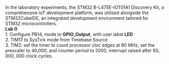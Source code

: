 In the laboratory experiments, the STM32 B-L475E-IOT01A1 Discovery Kit, a comprehensive IoT development platform, was utilized alongside the STM32CubeIDE, an integrated development environment tailored for STM32 microcontrollers.
<br>**Lab 0**
   <br> 1. Configure PB14, mode to **GPIO_Output**, with user label **LED**
   <br> 2. TIM17 to SysTick mode from Timebase Source
   <br> 3. TIM2: set the timer to count processor cloc edges at 80 MHz, set the prescaler to 40,000, and counter period to 2000, interrupt raised after 80, 000, 000 clock cycles. 
